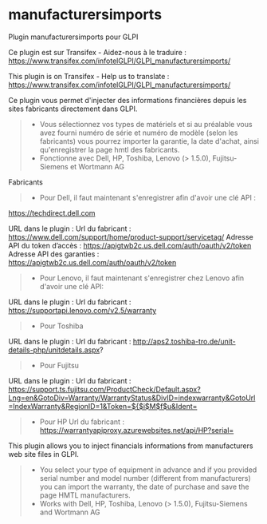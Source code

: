 # manufacturersimports
Plugin manufacturersimports pour GLPI

Ce plugin est sur Transifex - Aidez-nous à le traduire :
https://www.transifex.com/infotelGLPI/GLPI_manufacturersimports/

This plugin is on Transifex - Help us to translate :
https://www.transifex.com/infotelGLPI/GLPI_manufacturersimports/


Ce plugin vous permet d'injecter des informations financières depuis les sites fabricants directement dans GLPI.
> * Vous sélectionnez vos types de matériels et si au préalable vous avez fourni numéro de série et numéro de modèle (selon les fabricants) vous pourrez importer la garantie, la date d'achat, ainsi qu'enregistrer la page hmtl des fabricants.
> * Fonctionne avec Dell, HP, Toshiba, Lenovo (> 1.5.0), Fujitsu-Siemens et Wortmann AG

Fabricants

> * Pour Dell, il faut maintenant s'enregistrer afin d'avoir une clé API : 

https://techdirect.dell.com

URL dans le plugin :
Url du fabricant : https://www.dell.com/support/home/product-support/servicetag/
Adresse API du token d’accès : https://apigtwb2c.us.dell.com/auth/oauth/v2/token
Adresse API des garanties : https://apigtwb2c.us.dell.com/auth/oauth/v2/token

> * Pour Lenovo, il faut maintenant s'enregistrer chez Lenovo afin d'avoir une clé API:

URL dans le plugin :
Url du fabricant : https://supportapi.lenovo.com/v2.5/warranty

> * Pour Toshiba

URL dans le plugin :
Url du fabricant : http://aps2.toshiba-tro.de/unit-details-php/unitdetails.aspx?


> * Pour Fujitsu

URL dans le plugin :
Url du fabricant : https://support.ts.fujitsu.com/ProductCheck/Default.aspx?Lng=en&GotoDiv=Warranty/WarrantyStatus&DivID=indexwarranty&GotoUrl=IndexWarranty&RegionID=1&Token=${$i$M$f$u&Ident=

> * Pour HP
Url du fabricant : https://warrantyapiproxy.azurewebsites.net/api/HP?serial=

This plugin allows you to inject financials informations from manufacturers web site files in GLPI.
> * You select your type of equipment in advance and if you provided serial number and model number (different from manufacturers) you can import the warranty, the date of purchase and save the page HMTL manufacturers.
> * Works with Dell, HP, Toshiba, Lenovo (> 1.5.0), Fujitsu-Siemens and Wortmann AG
